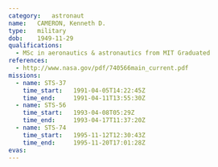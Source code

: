 ```yaml
---
category:	astronaut
name:	CAMERON, Kenneth D.
type:	military
dob:	1949-11-29
qualifications:
  - MSc in aeronautics & astronautics from MIT Graduated
references:
  - http://www.nasa.gov/pdf/740566main_current.pdf
missions:
  - name: STS-37
    time_start:   1991-04-05T14:22:45Z
    time_end:     1991-04-11T13:55:30Z
  - name: STS-56
    time_start:   1993-04-08T05:29Z
    time_end:     1993-04-17T11:37:20Z
  - name: STS-74
    time_start:   1995-11-12T12:30:43Z
    time_end:     1995-11-20T17:01:28Z
evas:
---
```

